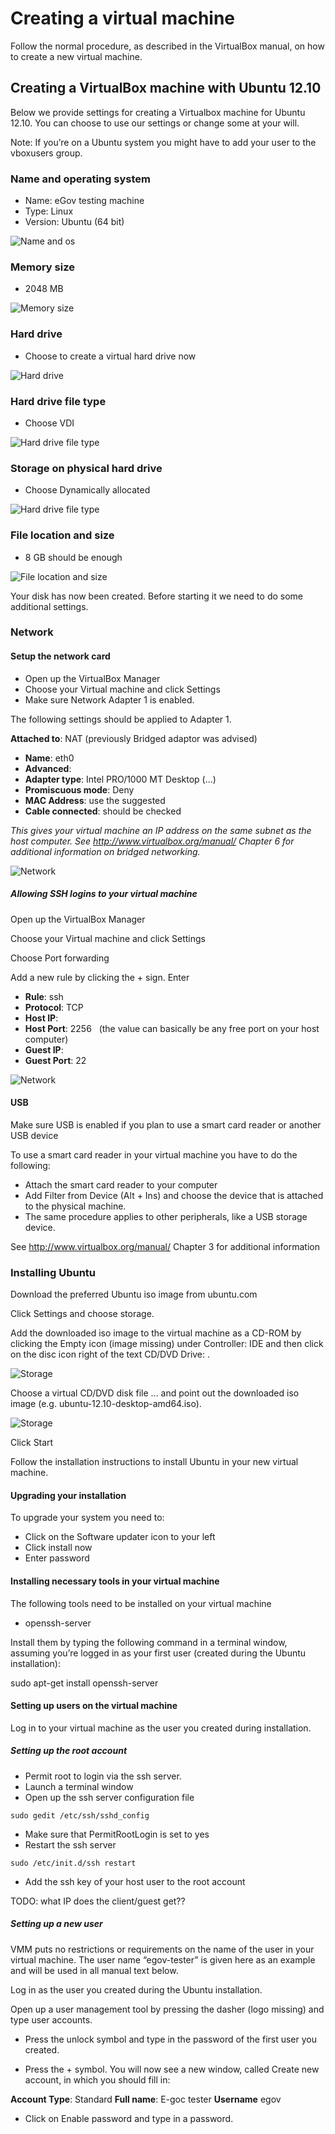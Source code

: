 # Creating a virtual machine
Follow the normal procedure, as described in the VirtualBox manual, on how to create a new virtual machine. 

## Creating a VirtualBox machine with Ubuntu 12.10 

Below we provide settings for creating a Virtualbox machine for Ubuntu 12.10. You can choose to use our settings or change some at your will.

Note: If you’re on a Ubuntu system you might have to add your user to the vboxusers group.

### Name and operating system

* Name:	    eGov testing machine
* Type:	    Linux
* Version:  Ubuntu (64 bit)

![Name and os](screenshots/name-and-operating-system.png "Name and operating system")



### Memory size

* 2048 MB

![Memory size](screenshots/memory-size.png)


### Hard drive

* Choose to create a virtual hard drive now

![Hard drive](screenshots/hard-drive.png)

### Hard drive file type

* Choose VDI 

![Hard drive file type](screenshots/hard-drive-file-type.png)

### Storage on physical hard drive

* Choose Dynamically allocated

![Hard drive file type](screenshots/storage-on-physical-hard-disk.png)


### File location and size

* 8 GB should be enough

![File location and size](screenshots/file-location-and-size.png)


Your disk has now been created. Before starting it we need to do some additional settings.

### Network

#### Setup the network card

* Open up the VirtualBox Manager
* Choose your Virtual machine and click Settings
* Make sure Network Adapter 1 is enabled. 

The following settings should be applied to Adapter 1.

**Attached to**:  NAT (previously Bridged adaptor was advised)

* **Name**:       eth0
* **Advanced**:     
* **Adapter type**:		Intel PRO/1000 MT Desktop (...)
* **Promiscuous mode**: 	Deny
* **MAC Address**:		use the suggested
* **Cable connected**:		should be checked

*This gives your virtual machine an IP address on the same subnet as
 the host computer. See http://www.virtualbox.org/manual/ Chapter 6
 for additional information on bridged networking.*

![Network](screenshots/network-1.png)



##### Allowing SSH logins to your virtual machine

Open up the VirtualBox Manager

Choose your Virtual machine and click Settings

Choose Port forwarding

Add a new rule by clicking the + sign. Enter

* **Rule**: ssh
* **Protocol**: TCP
* **Host IP**:
* **Host Port**: 2256   (the value can basically be any free port on your host computer)
* **Guest IP**:
* **Guest Port**: 22

![Network](screenshots/network-port-forward.png)

#### USB
Make sure USB is enabled if you plan to use a smart card reader or another USB device 


To use a smart card reader in your virtual machine you have to do the following:

* Attach the smart card reader to your computer
* Add Filter from Device (Alt + Ins) and choose the device that is attached to the physical machine. 
* The same procedure applies to other peripherals, like a USB storage device.

See http://www.virtualbox.org/manual/ Chapter 3 for additional information

### Installing Ubuntu

Download the preferred Ubuntu iso image from ubuntu.com

Click Settings and choose storage. 

Add the downloaded iso image to the virtual machine as a CD-ROM by clicking the Empty icon (image missing) under Controller: IDE and then click on the disc icon right of the text CD/DVD Drive: . 

![Storage](screenshots/storage-pre.png)


Choose a virtual CD/DVD disk file ... and point out the downloaded iso image (e.g. ubuntu-12.10-desktop-amd64.iso).

![Storage](screenshots/storage-post.png)

Click Start

Follow the installation instructions to install Ubuntu in your new virtual machine.

#### Upgrading your installation

To upgrade your system you need to:

* Click on the Software updater icon to your left
* Click install now
* Enter password



#### Installing necessary tools in your virtual machine

The following tools need to be installed on your virtual machine

* openssh-server

Install them by typing the following command in a terminal window,
assuming you’re logged in as your first user (created during the
Ubuntu installation):

sudo apt-get install openssh-server


#### Setting up users on the virtual machine

Log in to your virtual machine as the user you created during installation.

##### Setting up the root account

* Permit root to login via the ssh server.
* Launch a terminal window 
* Open up the ssh server configuration file

`sudo gedit /etc/ssh/sshd_config` 

* Make sure that PermitRootLogin is set to yes
* Restart the ssh server

`sudo /etc/init.d/ssh restart ` 

* Add the ssh key of your host user to the root account



TODO: what IP does the client/guest get??

##### Setting up a new user

VMM puts no restrictions or requirements on the name of the user in your virtual machine. The user name “egov-tester” is given here as an example and will be used in all manual text below.

Log in as the user you created during the Ubuntu installation.

Open up a user management tool by pressing the dasher (logo missing) and type user accounts. 

* Press the unlock symbol and type in the password of the first user you created. 

* Press the + symbol. You will now see a new window, called Create new account, in which you should fill in:

**Account Type**:	      Standard
**Full name**:		E-goc tester
**Username**		      egov

* Click on Enable password and type in a password.

